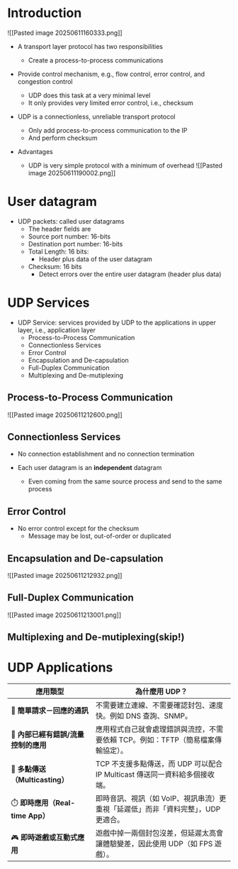 # Introduction
![[Pasted image 20250611160333.png]]
- A transport layer protocol has two responsibilities
	- Create a process-to-process communications

- Provide control mechanism, e.g., flow control, error control, and congestion control
	- UDP does this task at a very minimal level
	- It only provides very limited error control, i.e., checksum
- UDP is a connectionless, unreliable transport protocol
	- Only add process-to-process communication to the IP
	- And perform checksum
- Advantages
	- UDP is very simple protocol with a minimum of overhead
![[Pasted image 20250611190002.png]]
# User datagram
- UDP packets: called user datagrams
	- The header fields are 
	- Source port number: 16-bits
	- Destination port number: 16-bits
	- Total Length: 16 bits:
		- Header plus data of the user datagram
	- Checksum: 16 bits
		- Detect errors over the entire user datagram (header plus data)

# UDP Services
- UDP Service: services provided by UDP to the applications in upper layer, i.e., application layer
	- Process-to-Process Communication
	- Connectionless Services
	- Error Control
	- Encapsulation and De-capsulation
	- Full-Duplex Communication
	- Multiplexing and De-mutiplexing
## Process-to-Process Communication
![[Pasted image 20250611212600.png]]

## Connectionless Services
- No connection establishment and no connection termination

- Each user datagram is an **independent** datagram
	- Even coming from the same source process and send to the same process
## Error Control
- No error control except for the checksum
	- Message may be lost, out-of-order or duplicated
## Encapsulation and De-capsulation
![[Pasted image 20250611212932.png]]

## Full-Duplex Communication
![[Pasted image 20250611213001.png]]
## Multiplexing and De-mutiplexing(skip!)


# UDP Applications
| 應用類型                       | 為什麼用 UDP？                                         |
| -------------------------- | ------------------------------------------------- |
| 📩 **簡單請求－回應的通訊**          | 不需要建立連線、不需要確認封包、速度快。例如 DNS 查詢、SNMP。               |
| 🧾 **內部已經有錯誤/流量控制的應用**     | 應用程式自己就會處理錯誤與流控，不需要依賴 TCP。例如：TFTP（簡易檔案傳輸協定）。      |
| 📡 **多點傳送（Multicasting）**  | TCP 不支援多點傳送，而 UDP 可以配合 IP Multicast 傳送同一資料給多個接收端。 |
| ⏱️ **即時應用（Real-time App）** | 即時音訊、視訊（如 VoIP、視訊串流）更重視「延遲低」而非「資料完整」，UDP 更適合。     |
| 🎮 **即時遊戲或互動式應用**          | 遊戲中掉一兩個封包沒差，但延遲太高會讓體驗變差，因此使用 UDP（如 FPS 遊戲）。       |